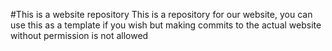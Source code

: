 #This is a website repository
This is a repository for our website, you can use this as a template if you wish but making commits to the actual website without permission is not allowed
